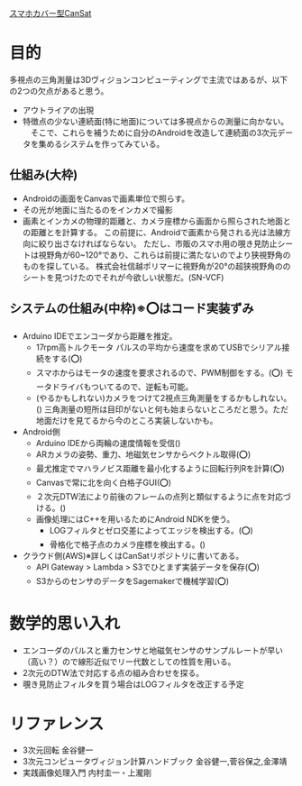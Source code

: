 [スマホカバー型CanSat](/image/20251024_185144.jpg)
# 目的
多視点の三角測量は3Dヴィジョンコンピューティングで主流ではあるが、以下の2つの欠点があると思う。
- アウトライアの出現
- 特徴点の少ない連続面(特に地面)については多視点からの測量に向かない。
　そこで、これらを補うために自分のAndroidを改造して連続面の3次元データを集めるシステムを作ってみている。
## 仕組み(大枠)
- Androidの画面をCanvasで画素単位で照らす。
- その光が地面に当たるのをインカメで撮影
- 画素とインカメの物理的距離と、カメラ座標から画面から照らされた地面との距離とを計算する。
この前提に、Androidで画素から発される光は法線方向に絞り出さなければならない。
ただし、市販のスマホ用の覗き見防止シートは視野角が60~120°であり、これらは前提に満たないのでより狭視野角のものを探している。
株式会社信越ポリマーに視野角が20°の超狭視野角ののシートを見つけたのでそれが今欲しい状態だ。(SN-VCF)
## システムの仕組み(中枠)※⭕️はコード実装ずみ

- Arduino IDEでエンコーダから距離を推定。
  - 17rpm高トルクモータ パルスの平均から速度を求めてUSBでシリアル接続をする(⭕️)
  - スマホからはモータの速度を要求されるので、PWM制御をする。(⭕️)
    モータドライバもついてるので、逆転も可能。
  - (やるかもしれない)カメラをつけて2視点三角測量をするかもしれない。()
  三角測量の短所は目印がないと何も始まらないところだと思う。ただ地面だけを見てるから今のところ実装しないかも。
- Android側
  - Arduino IDEから両輪の速度情報を受信()
  - ARカメラの姿勢、重力、地磁気センサからベクトル取得(⭕️)
  - 最尤推定でマハラノビス距離を最小化するように回転行列Rを計算(⭕️)
  - Canvasで常に北を向く白格子GUI(⭕️)
  - ２次元DTW法により前後のフレームの点列と類似するように点を対応づける。()
  - 画像処理にはC++を用いるためにAndroid NDKを使う。
    - LOGフィルタとゼロ交差によってエッジを検出する。(⭕️)
    - 骨格化で格子点のカメラ座標を検出する。()
- クラウド側(AWS)※詳しくはCanSatリポジトリに書いてある。
  - API Gateway > Lambda > S3でひとまず実装データを保存(⭕️)
  - S3からのセンサのデータをSagemakerで機械学習(⭕️)
 
# 数学的思い入れ
- エンコーダのパルスと重力センサと地磁気センサのサンプルレートが早い（高い？）ので線形近似でリー代数としての性質を用いる。
- 2次元のDTW法で対応する点の組み合わせを探る。
- 覗き見防止フィルタを買う場合はLOGフィルタを改正する予定
# リファレンス
- 3次元回転 金谷健一
- 3次元コンピュータヴィジョン計算ハンドブック 金谷健一,菅谷保之,金澤靖
- 実践画像処理入門 内村圭一・上瀧剛
